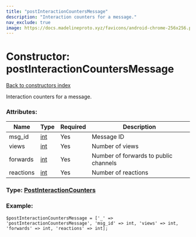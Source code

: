 ```yaml
---
title: "postInteractionCountersMessage"
description: "Interaction counters for a message."
nav_exclude: true
image: https://docs.madelineproto.xyz/favicons/android-chrome-256x256.png
---
```

# Constructor: postInteractionCountersMessage  
[Back to constructors index](/API_docs/constructors/index.html)



Interaction counters for a message.

### Attributes:

| Name     |    Type       | Required | Description |
|----------|---------------|----------|-------------|
|msg\_id|[int](/API_docs/types/int.html) | Yes|Message ID|
|views|[int](/API_docs/types/int.html) | Yes|Number of views|
|forwards|[int](/API_docs/types/int.html) | Yes|Number of forwards to public channels|
|reactions|[int](/API_docs/types/int.html) | Yes|Number of reactions|



### Type: [PostInteractionCounters](/API_docs/types/PostInteractionCounters.html)


### Example:

```
$postInteractionCountersMessage = ['_' => 'postInteractionCountersMessage', 'msg_id' => int, 'views' => int, 'forwards' => int, 'reactions' => int];
```  
